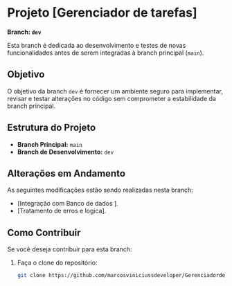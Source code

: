 # Projeto [Gerenciador de tarefas]

**Branch: `dev`**

Esta branch é dedicada ao desenvolvimento e testes de novas funcionalidades antes de serem integradas à branch principal (`main`).

## Objetivo

O objetivo da branch `dev` é fornecer um ambiente seguro para implementar, revisar e testar alterações no código sem comprometer a estabilidade da branch principal.

## Estrutura do Projeto

- **Branch Principal:** `main`
- **Branch de Desenvolvimento:** `dev`

## Alterações em Andamento

As seguintes modificações estão sendo realizadas nesta branch:
- [Integração com Banco de dados ].
- [Tratamento de erros e logica].

## Como Contribuir

Se você deseja contribuir para esta branch:
1. Faça o clone do repositório:
   ```bash
   git clone https://github.com/marcosviniciussdeveloper/Gerenciadordetarefas.git
